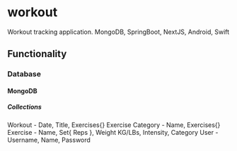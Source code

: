 # workout
Workout tracking application. MongoDB, SpringBoot, NextJS, Android, Swift

## Functionality

### Database
#### MongoDB
##### Collections
Workout - Date, Title, Exercises{}
Exercise Category - Name, Exercises{}
Exercise - Name, Set{ Reps }, Weight KG/LBs, Intensity, Category
User - Username, Name, Password
